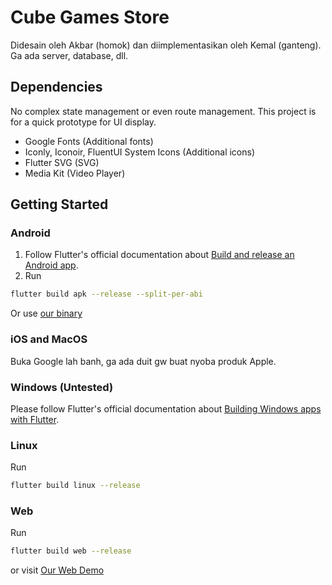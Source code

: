 # Cube Games Store
Didesain oleh Akbar (homok) dan diimplementasikan oleh Kemal (ganteng). Ga ada server, database, dll.

## Dependencies
No complex state management or even route management. This project is for a quick prototype for UI display.
- Google Fonts (Additional fonts)
- Iconly, Iconoir, FluentUI System Icons (Additional icons)
- Flutter SVG (SVG)
- Media Kit (Video Player)

## Getting Started

### Android
1. Follow Flutter's official documentation about [Build and release an Android app](https://docs.flutter.dev/deployment/android).
2. Run
```sh
flutter build apk --release --split-per-abi
```
Or use [our binary](https://drive.google.com/drive/folders/1ny183zFx2TO83_ZAissRZ5IEI27j7QMQ?usp=sharing)

### iOS and MacOS
Buka Google lah banh, ga ada duit gw buat nyoba produk Apple.

### Windows (Untested)
Please follow Flutter's official documentation about [Building Windows apps with Flutter](https://docs.flutter.dev/platform-integration/windows/building).

### Linux
Run
```sh
flutter build linux --release
```

### Web
Run
```sh
flutter build web --release
```
or visit [Our Web Demo](https://cubegamesstore.deno.dev/)

